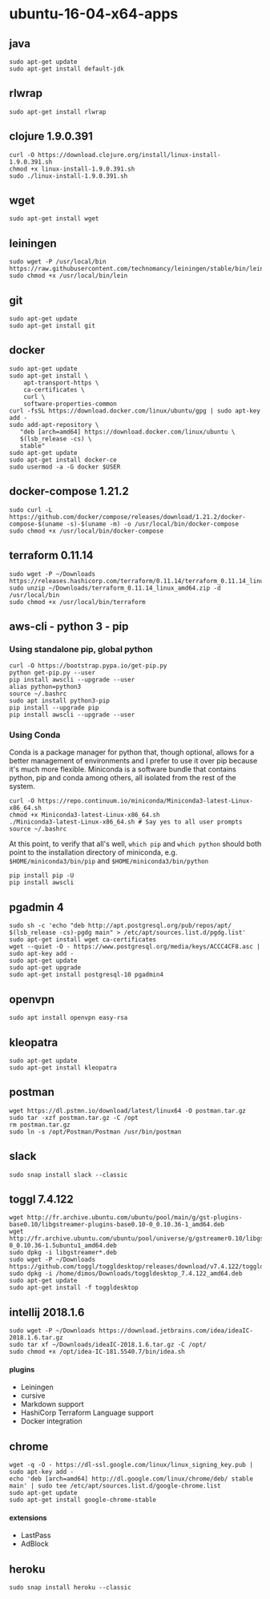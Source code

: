 # ubuntu-16-04-x64-apps

## java
```
sudo apt-get update
sudo apt-get install default-jdk
```

## rlwrap
```
sudo apt-get install rlwrap
```

## clojure 1.9.0.391
```
curl -O https://download.clojure.org/install/linux-install-1.9.0.391.sh
chmod +x linux-install-1.9.0.391.sh
sudo ./linux-install-1.9.0.391.sh
```

## wget
```
sudo apt-get install wget
```

## leiningen
```
sudo wget -P /usr/local/bin https://raw.githubusercontent.com/technomancy/leiningen/stable/bin/lein
sudo chmod +x /usr/local/bin/lein
```

## git
```
sudo apt-get update
sudo apt-get install git
```

## docker
```
sudo apt-get update
sudo apt-get install \
    apt-transport-https \
    ca-certificates \
    curl \
    software-properties-common
curl -fsSL https://download.docker.com/linux/ubuntu/gpg | sudo apt-key add -
sudo add-apt-repository \
   "deb [arch=amd64] https://download.docker.com/linux/ubuntu \
   $(lsb_release -cs) \
   stable"
sudo apt-get update
sudo apt-get install docker-ce
sudo usermod -a -G docker $USER
```

## docker-compose 1.21.2
```
sudo curl -L https://github.com/docker/compose/releases/download/1.21.2/docker-compose-$(uname -s)-$(uname -m) -o /usr/local/bin/docker-compose
sudo chmod +x /usr/local/bin/docker-compose
```

## terraform 0.11.14
```
sudo wget -P ~/Downloads https://releases.hashicorp.com/terraform/0.11.14/terraform_0.11.14_linux_amd64.zip
sudo unzip ~/Downloads/terraform_0.11.14_linux_amd64.zip -d /usr/local/bin
sudo chmod +x /usr/local/bin/terraform
```

## aws-cli - python 3 - pip

### Using standalone pip, global python

```
curl -O https://bootstrap.pypa.io/get-pip.py
python get-pip.py --user
pip install awscli --upgrade --user
alias python=python3
source ~/.bashrc
sudo apt install python3-pip
pip install --upgrade pip
pip install awscli --upgrade --user
```

### Using Conda

Conda is a package manager for python that, though optional, allows for a better management of environments and I prefer to use it over pip because it's much more flexible. Miniconda is a software bundle that contains python, pip and conda among others, all isolated from the rest of the system.

```
curl -O https://repo.continuum.io/miniconda/Miniconda3-latest-Linux-x86_64.sh
chmod +x Miniconda3-latest-Linux-x86_64.sh
./Miniconda3-latest-Linux-x86_64.sh # Say yes to all user prompts
source ~/.bashrc
```

At this point, to verify that all's well, `which pip` and `which python` should both point to the installation directory of miniconda, e.g. `$HOME/miniconda3/bin/pip` and `$HOME/miniconda3/bin/python`
```
pip install pip -U
pip install awscli
```

## pgadmin 4
```
sudo sh -c 'echo "deb http://apt.postgresql.org/pub/repos/apt/ $(lsb_release -cs)-pgdg main" > /etc/apt/sources.list.d/pgdg.list'
sudo apt-get install wget ca-certificates
wget --quiet -O - https://www.postgresql.org/media/keys/ACCC4CF8.asc | sudo apt-key add -
sudo apt-get update
sudo apt-get upgrade
sudo apt-get install postgresql-10 pgadmin4
```

## openvpn
```
sudo apt install openvpn easy-rsa
```

## kleopatra
```
sudo apt-get update
sudo apt-get install kleopatra
```

## postman
```
wget https://dl.pstmn.io/download/latest/linux64 -O postman.tar.gz
sudo tar -xzf postman.tar.gz -C /opt
rm postman.tar.gz
sudo ln -s /opt/Postman/Postman /usr/bin/postman
```

## slack
```
sudo snap install slack --classic
```

## toggl 7.4.122
```
wget http://fr.archive.ubuntu.com/ubuntu/pool/main/g/gst-plugins-base0.10/libgstreamer-plugins-base0.10-0_0.10.36-1_amd64.deb
wget http://fr.archive.ubuntu.com/ubuntu/pool/universe/g/gstreamer0.10/libgstreamer0.10-0_0.10.36-1.5ubuntu1_amd64.deb
sudo dpkg -i libgstreamer*.deb
sudo wget -P ~/Downloads https://github.com/toggl/toggldesktop/releases/download/v7.4.122/toggldesktop_7.4.122_amd64.deb
sudo dpkg -i /home/dimos/Downloads/toggldesktop_7.4.122_amd64.deb
sudo apt-get update
sudo apt-get install -f toggldesktop
```

## intellij 2018.1.6
```
sudo wget -P ~/Downloads https://download.jetbrains.com/idea/ideaIC-2018.1.6.tar.gz
sudo tar xf ~/Downloads/ideaIC-2018.1.6.tar.gz -C /opt/
sudo chmod +x /opt/idea-IC-181.5540.7/bin/idea.sh
```
#### plugins
* Leiningen
* cursive
* Markdown support
* HashiCorp Terraform Language support
* Docker integration

## chrome
```
wget -q -O - https://dl-ssl.google.com/linux/linux_signing_key.pub | sudo apt-key add -
echo 'deb [arch=amd64] http://dl.google.com/linux/chrome/deb/ stable main' | sudo tee /etc/apt/sources.list.d/google-chrome.list
sudo apt-get update
sudo apt-get install google-chrome-stable
```
#### extensions
* LastPass
* AdBlock

## heroku
```
sudo snap install heroku --classic
```
